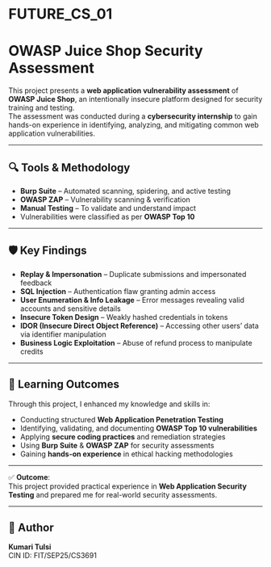 # FUTURE_CS_01


# OWASP Juice Shop Security Assessment  

This project presents a **web application vulnerability assessment** of **OWASP Juice Shop**, an intentionally insecure platform designed for security training and testing.  
The assessment was conducted during a **cybersecurity internship** to gain hands-on experience in identifying, analyzing, and mitigating common web application vulnerabilities.  

---

## 🔍 Tools & Methodology
- **Burp Suite** – Automated scanning, spidering, and active testing  
- **OWASP ZAP** – Vulnerability scanning & verification  
- **Manual Testing** – To validate and understand impact  
- Vulnerabilities were classified as per **OWASP Top 10**  

---

## 🛡️ Key Findings
- **Replay & Impersonation** – Duplicate submissions and impersonated feedback  
- **SQL Injection** – Authentication flaw granting admin access  
- **User Enumeration & Info Leakage** – Error messages revealing valid accounts and sensitive details  
- **Insecure Token Design** – Weakly hashed credentials in tokens  
- **IDOR (Insecure Direct Object Reference)** – Accessing other users’ data via identifier manipulation  
- **Business Logic Exploitation** – Abuse of refund process to manipulate credits  

---

## 🎯 Learning Outcomes
Through this project, I enhanced my knowledge and skills in:  
- Conducting structured **Web Application Penetration Testing**  
- Identifying, validating, and documenting **OWASP Top 10 vulnerabilities**  
- Applying **secure coding practices** and remediation strategies  
- Using **Burp Suite** & **OWASP ZAP** for security assessments  
- Gaining **hands-on experience** in ethical hacking methodologies  

---

✅ **Outcome**:  
This project provided practical experience in **Web Application Security Testing** and prepared me for real-world security assessments.  

---

## 📝 Author
**Kumari Tulsi**  
CIN ID: FIT/SEP25/CS3691 
